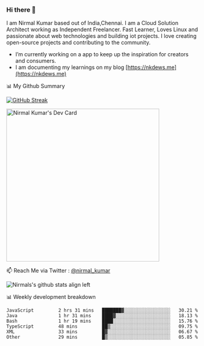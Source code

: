 ### Hi there 👋

 I am Nirmal Kumar based out of India,Chennai. I am a Cloud Solution Architect working as Independent Freelancer. Fast Learner, Loves Linux and passionate about web technologies and building iot projects. I love creating open-source projects and contributing to the community.

- I’m currently working on a app to keep up the inspiration for creators and consumers.
- I am documenting my learnings on my blog [https://nkdews.me](https://nkdews.me)


📊 My Github Summary

[![GitHub Streak](https://github-readme-streak-stats.herokuapp.com?user=nk-gears&theme=dark&hide_border=true&date_format=M%20j%5B%2C%20Y%5D)](https://git.io/streak-stats)

<a href="https://app.daily.dev/nirmal_kumar"><img src="https://api.daily.dev/devcards/a16cfcf02d384b16b41de71ce4d1d811.png?r=8ve" width="400" alt="Nirmal Kumar's Dev Card"/></a>

📫 Reach Me via  Twitter : [@nirmal_kumar](https://twitter.com/nirmal_kumar)

![Nirmals's github stats align left](https://github-readme-stats.vercel.app/api?username=nk-gears&show_icons=true)


📊 Weekly development breakdown

<!--START_SECTION:waka-->

```text
JavaScript         2 hrs 31 mins   ███████▓░░░░░░░░░░░░░░░░░   30.21 %
Java               1 hr 31 mins    ████▓░░░░░░░░░░░░░░░░░░░░   18.13 %
Bash               1 hr 19 mins    ████░░░░░░░░░░░░░░░░░░░░░   15.76 %
TypeScript         48 mins         ██▒░░░░░░░░░░░░░░░░░░░░░░   09.75 %
XML                33 mins         █▓░░░░░░░░░░░░░░░░░░░░░░░   06.67 %
Other              29 mins         █▒░░░░░░░░░░░░░░░░░░░░░░░   05.85 %
```

<!--END_SECTION:waka-->


